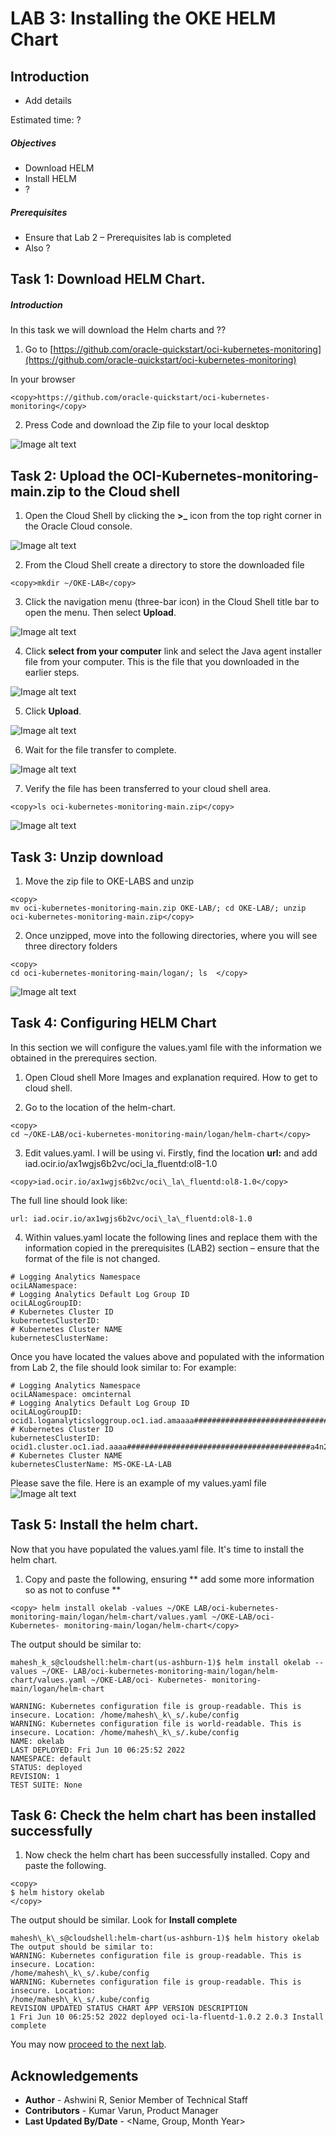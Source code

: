 
# LAB 3: Installing the OKE HELM Chart

## Introduction

*   Add details

Estimated time: ?  

##### Objectives

*   Download HELM
*   Install HELM
*   ?




##### Prerequisites

*   Ensure that Lab 2 – Prerequisites lab is completed
*   Also ?



## Task 1: Download HELM Chart.



##### Introduction

In this task we will download the Helm charts and ??  

1.  Go to [https://github.com/oracle-quickstart/oci-kubernetes-monitoring](https://github.com/oracle-quickstart/oci-kubernetes-monitoring)

In your browser
```
<copy>https://github.com/oracle-quickstart/oci-kubernetes-monitoring</copy>
 ```

2.  Press Code and download the Zip file to your local desktop

![Image alt text](images/11.jpg "Image title")


## Task 2: Upload the OCI-Kubernetes-monitoring-main.zip to the Cloud shell

1.  Open the Cloud Shell by clicking the **\>\_** icon from the top right corner in the Oracle Cloud console.

![Image alt text](images/12.jpg "Image title")

2.  From the Cloud Shell create a directory to store the downloaded file
```
<copy>mkdir ~/OKE-LAB</copy>  
```
3.  Click the navigation menu (three-bar icon) in the Cloud Shell title bar to open the menu. Then select **Upload**.

![Image alt text](images/14.jpg "Image title")

4.  Click **select from your computer** link and select the Java agent installer file from your computer. This is the file that you downloaded in the earlier steps.


![Image alt text](images/15.jpg "Image title")  


5.  Click **Upload**.

![Image alt text](images/16.jpg "Image title")


6.  Wait for the file transfer to complete.

![Image alt text](images/17.jpg "Image title")


7.  Verify the file has been transferred to your cloud shell area.

```
<copy>ls oci-kubernetes-monitoring-main.zip</copy>  
```

![Image alt text](images/19.jpg "Image title")


## Task 3: Unzip download



1.  Move the zip file to OKE-LABS and unzip

```
<copy>
mv oci-kubernetes-monitoring-main.zip OKE-LAB/; cd OKE-LAB/; unzip oci-kubernetes-monitoring-main.zip</copy>
```

2.  Once unzipped, move into the following directories, where you will see three directory folders
```
<copy>
cd oci-kubernetes-monitoring-main/logan/; ls  </copy>
```
![Image alt text](images/30.jpg "Image title")







## Task 4: Configuring HELM Chart

In this section we will configure the values.yaml file with the information we obtained in the prerequires section.  

1.  Open Cloud shell
More Images and explanation required. How to get to cloud shell.

2.  Go to the location of the helm-chart.
```
<copy>
cd ~/OKE-LAB/oci-kubernetes-monitoring-main/logan/helm-chart</copy>
```

3.  Edit values.yaml.  I will be using vi.  Firstly, find the location **url:**
and add iad.ocir.io/ax1wgjs6b2vc/oci\_la\_fluentd:ol8-1.0
```
<copy>iad.ocir.io/ax1wgjs6b2vc/oci\_la\_fluentd:ol8-1.0</copy>
```
The full line should look like:
```
url: iad.ocir.io/ax1wgjs6b2vc/oci\_la\_fluentd:ol8-1.0
```

4. Within values.yaml locate the following lines and replace them with the information copied in the prerequisites (LAB2) section – ensure that the format of the file is not changed.

```
# Logging Analytics Namespace  
ociLANamespace:
# Logging Analytics Default Log Group ID  
ociLALogGroupID:
# Kubernetes Cluster ID  
kubernetesClusterID:
# Kubernetes Cluster NAME  
kubernetesClusterName:  
```
Once you have located the values above and populated with the information from Lab 2, the file should look similar to:
    For example:  
```
# Logging Analytics Namespace  
ociLANamespace: omcinternal
# Logging Analytics Default Log Group ID  
ociLALogGroupID: ocid1.loganalyticsloggroup.oc1.iad.amaaaa##############################2rgmyei4yr7wybq
# Kubernetes Cluster ID  
kubernetesClusterID: ocid1.cluster.oc1.iad.aaaa#########################################a4n2fzjgqa
# Kubernetes Cluster NAME  
kubernetesClusterName: MS-OKE-LA-LAB  
```

Please save the file.  Here is an example of my values.yaml file  
![Image alt text](images/33.jpg "Image title")

## Task 5: Install the helm chart.

Now that you have populated the values.yaml file. It's time to install the helm chart.  

1.  Copy and paste the following, ensuring ** add some more information so as not to confuse **
```
<copy> helm install okelab -values ~/OKE LAB/oci-kubernetes-monitoring-main/logan/helm-chart/values.yaml ~/OKE-LAB/oci- Kubernetes- monitoring-main/logan/helm-chart</copy>
```

The output should be similar to:  
```
mahesh_k_s@cloudshell:helm-chart(us-ashburn-1)$ helm install okelab --values ~/OKE- LAB/oci-kubernetes-monitoring-main/logan/helm-chart/values.yaml ~/OKE-LAB/oci- Kubernetes- monitoring-main/logan/helm-chart

WARNING: Kubernetes configuration file is group-readable. This is insecure. Location: /home/mahesh\_k\_s/.kube/config  
WARNING: Kubernetes configuration file is world-readable. This is insecure. Location: /home/mahesh\_k\_s/.kube/config  
NAME: okelab  
LAST DEPLOYED: Fri Jun 10 06:25:52 2022  
NAMESPACE: default  
STATUS: deployed  
REVISION: 1  
TEST SUITE: None  
```

## Task 6: Check the helm chart has been installed successfully


1. Now check the helm chart has been successfully installed. Copy and paste the following.  
```
<copy>
$ helm history okelab
</copy>
```

The output should be similar. Look for **Install complete**
```
mahesh\_k\_s@cloudshell:helm-chart(us-ashburn-1)$ helm history okelab  
The output should be similar to:  
WARNING: Kubernetes configuration file is group-readable. This is insecure. Location:  
/home/mahesh\_k\_s/.kube/config  
WARNING: Kubernetes configuration file is group-readable. This is insecure. Location:  
/home/mahesh\_k\_s/.kube/config  
REVISION UPDATED STATUS CHART APP VERSION DESCRIPTION  
1 Fri Jun 10 06:25:52 2022 deployed oci-la-fluentd-1.0.2 2.0.3 Install complete
```

You may now [proceed to the next lab](#next).


## Acknowledgements
* **Author** - Ashwini R, Senior Member of Technical Staff
* **Contributors** -  Kumar Varun, Product Manager
* **Last Updated By/Date** - <Name, Group, Month Year>
